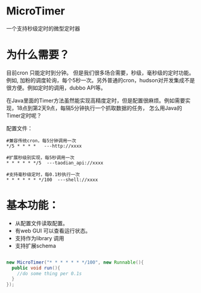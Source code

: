 MicroTimer
==========

一个支持秒级定时的微型定时器


为什么需要？
===========
目前cron 只能定时到分钟。 但是我们很多场合需要，秒级，毫秒级的定时功能。例如, 加粉的调度轮询，每个5秒一次。另外普通的cron，hudson对开发集成不是很方便。例如定时的调用，dubbo API等。

在Java里面的Timer方法虽然能实现高精度定时，但是配置很麻烦。例如需要实现，18点到第2天9点，每隔5分钟执行一个抓取数据的任务，
怎么用Java的Timer定时呢？

配置文件：

```
#兼容传统cron，每5分钟调用一次
*/5 * * * *   ---http://xxxx

#扩展秒级别实现，每5秒调用一次
* * * * * */5  ---taodian_api://xxxx

#支持毫秒级定时，每0.1秒执行一次
* * * * * * */100  ---shell://xxxx

```

基本功能：
=========
+  从配置文件读取配置。
+  有web GUI 可以查看运行状态。
+  支持作为library 调用
+  支持扩展schema

```java

new MicroTimer("* * * * * * */100", new Runnable(){
  public void run(){
    //do some thing per 0.1s
  }
});

```


